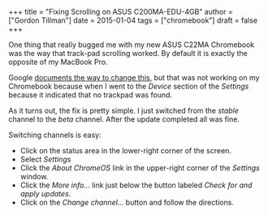 +++
title = "Fixing Scrolling on ASUS C200MA-EDU-4GB"
author = ["Gordon Tillman"]
date = 2015-01-04
tags = ["chromebook"]
draft = false
+++

One thing that really bugged me with my new ASUS C22MA Chromebook was
the way that track-pad scrolling worked.  By default it is exactly the
opposite of my MacBook Pro.

<!--more-->

Google [documents the way to change this](https://support.google.com/chromebook/answer/2583287?hl%3Den), but that was not working on
my Chromebook because when I went to the _Device_ section of the
_Settings_ because it indicated that no trackpad was found.

As it turns out, the fix is pretty simple.  I just switched from the
_stable_ channel to the _beta_ channel.  After the update completed
all was fine.

Switching channels is easy:

-   Click on the status area in the lower-right corner of the screen.
-   Select _Settings_
-   Click the _About ChromeOS_ link in the upper-right corner of the
    _Settings_ window.
-   Click the _More info..._ link just below the button labeled _Check
    for and apply updates_.
-   Click on the _Change channel..._ button and follow the directions.
